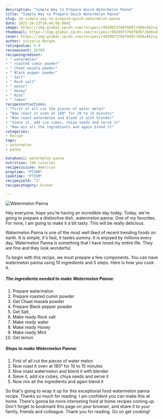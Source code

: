 ```yaml
---
description: "Simple Way to Prepare Quick Watermelon Panna"
title: "Simple Way to Prepare Quick Watermelon Panna"
slug: 24-simple-way-to-prepare-quick-watermelon-panna
date: 2021-10-23T10:49:08.064Z
image: https://img-global.cpcdn.com/recipes/c99209f3768f8d97/680x482cq70/watermelon-panna-recipe-main-photo.jpg
thumbnail: https://img-global.cpcdn.com/recipes/c99209f3768f8d97/680x482cq70/watermelon-panna-recipe-main-photo.jpg
cover: https://img-global.cpcdn.com/recipes/c99209f3768f8d97/680x482cq70/watermelon-panna-recipe-main-photo.jpg
author: Victoria Morgan
ratingvalue: 4.9
reviewcount: 26789
recipeingredient:
- " watermelon"
- " roasted cumin powder"
- " Chaat masala powder"
- " Black pepper powder"
- " Salt"
- " Rock salt"
- " water"
- " Honey"
- " Mint"
- " lemon"
recipeinstructions:
- "First of all cut the pieces of water melon"
- "Now roast it oven at 180° for 10 to 15 minutes"
- "Now roast watermelon and blend it with blender"
- "Sieve it, add ice cubes, chiya seeds and serve it"
- "Now mix all the ingredients and again blend it"
categories:
- Recipe
tags:
- watermelon
- panna

katakunci: watermelon panna 
nutrition: 149 calories
recipecuisine: American
preptime: "PT36M"
cooktime: "PT35M"
recipeyield: "2"
recipecategory: Dinner

---
```



![Watermelon Panna](https://img-global.cpcdn.com/recipes/c99209f3768f8d97/680x482cq70/watermelon-panna-recipe-main-photo.jpg)

Hey everyone, hope you're having an incredible day today. Today, we're going to prepare a distinctive dish, watermelon panna. One of my favorites. For mine, I am going to make it a bit tasty. This will be really delicious.



Watermelon Panna is one of the most well liked of recent trending foods on earth. It is simple, it's fast, it tastes yummy. It is enjoyed by millions every day. Watermelon Panna is something that I have loved my entire life. They are fine and they look wonderful.


To begin with this recipe, we must prepare a few components. You can have watermelon panna using 10 ingredients and 5 steps. Here is how you cook it.

<!--inarticleads1-->

##### The ingredients needed to make Watermelon Panna:

1. Prepare  watermelon
1. Prepare  roasted cumin powder
1. Get  Chaat masala powder
1. Prepare  Black pepper powder
1. Get  Salt,
1. Make ready  Rock salt
1. Make ready  water
1. Make ready  Honey
1. Make ready  Mint
1. Get  lemon




<!--inarticleads2-->

##### Steps to make Watermelon Panna:

1. First of all cut the pieces of water melon
1. Now roast it oven at 180° for 10 to 15 minutes
1. Now roast watermelon and blend it with blender
1. Sieve it, add ice cubes, chiya seeds and serve it
1. Now mix all the ingredients and again blend it




So that's going to wrap it up for this exceptional food watermelon panna recipe. Thanks so much for reading. I am confident you can make this at home. There's gonna be more interesting food at home recipes coming up. Don't forget to bookmark this page on your browser, and share it to your family, friends and colleague. Thank you for reading. Go on get cooking!
